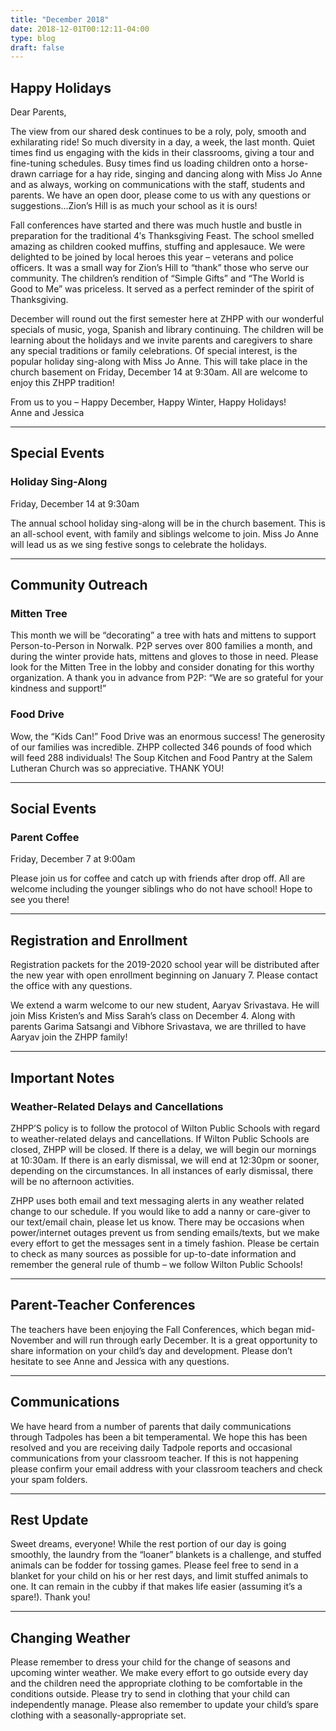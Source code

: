 ```yaml
---
title: "December 2018"
date: 2018-12-01T00:12:11-04:00
type: blog
draft: false
---
```


## Happy Holidays

Dear Parents,

The view from our shared desk continues to be a roly, poly, smooth and exhilarating ride! So much diversity in a day, a week, the last month. Quiet times find us engaging with the kids in their classrooms, giving a tour and fine-tuning schedules. Busy times find us loading children onto a horse-drawn carriage for a hay ride, singing and dancing along with Miss Jo Anne and as always, working on communications with the staff, students and parents. We have an open door, please come to us with any questions or suggestions…Zion’s Hill is as much your school as it is ours!

Fall conferences have started and there was much hustle and bustle in preparation for the traditional 4′s Thanksgiving Feast. The school smelled amazing as children cooked muffins, stuffing and applesauce. We were delighted to be joined by local heroes this year – veterans and police officers. It was a small way for Zion’s Hill to “thank” those who serve our community. The children’s rendition of “Simple Gifts” and “The World is Good to Me” was priceless. It served as a perfect reminder of the spirit of Thanksgiving.

December will round out the first semester here at ZHPP with our wonderful specials of music, yoga, Spanish and library continuing. The children will be learning about the holidays and we invite parents and caregivers to share any special traditions or family celebrations. Of special interest, is the popular holiday sing-along with Miss Jo Anne. This will take place in the church basement on Friday, December 14 at 9:30am. All are welcome to enjoy this ZHPP tradition!

From us to you – Happy December, Happy Winter, Happy Holidays!  
Anne and Jessica

---

## Special Events

### Holiday Sing-Along

Friday, December 14 at 9:30am

The annual school holiday sing-along will be in the church basement. This is an all-school event, with family and siblings welcome to join. Miss Jo Anne will lead us as we sing festive songs to celebrate the holidays.

---

## Community Outreach

### Mitten Tree

This month we will be “decorating” a tree with hats and mittens to support Person-to-Person in Norwalk. P2P serves over 800 families a month, and during the winter provide hats, mittens and gloves to those in need. Please look for the Mitten Tree in the lobby and consider donating for this worthy organization. A thank you in advance from P2P: “We are so grateful for your kindness and support!”

### Food Drive

Wow, the “Kids Can!” Food Drive was an enormous success! The generosity of our families was incredible. ZHPP collected 346 pounds of food which will feed 288 individuals! The Soup Kitchen and Food Pantry at the Salem Lutheran Church was so appreciative. THANK YOU!

---

## Social Events

### Parent Coffee

Friday, December 7 at 9:00am

Please join us for coffee and catch up with friends after drop off. All are welcome including the younger siblings who do not have school! Hope to see you there!

---

## Registration and Enrollment

Registration packets for the 2019-2020 school year will be distributed after the new year with open enrollment beginning on January 7. Please contact the office with any questions.

We extend a warm welcome to our new student, Aaryav Srivastava. He will join Miss Kristen’s and Miss Sarah’s class on December 4. Along with parents Garima Satsangi and Vibhore Srivastava, we are thrilled to have Aaryav join the ZHPP family!

---

## Important Notes

### Weather-Related Delays and Cancellations

ZHPP’S policy is to follow the protocol of Wilton Public Schools with regard to weather-related delays and cancellations. If Wilton Public Schools are closed, ZHPP will be closed. If there is a delay, we will begin our mornings at 10:30am. If there is an early dismissal, we will end at 12:30pm or sooner, depending on the circumstances. In all instances of early dismissal, there will be no afternoon activities.

ZHPP uses both email and text messaging alerts in any weather related change to our schedule. If you would like to add a nanny or care-giver to our text/email chain, please let us know. There may be occasions when power/internet outages prevent us from sending emails/texts, but we make every effort to get the messages sent in a timely fashion. Please be certain to check as many sources as possible for up-to-date information and remember the general rule of thumb – we follow Wilton Public Schools!

---

## Parent-Teacher Conferences

The teachers have been enjoying the Fall Conferences, which began mid-November and will run through early December. It is a great opportunity to share information on your child’s day and development. Please don’t hesitate to see Anne and Jessica with any questions.

---

## Communications

We have heard from a number of parents that daily communications through Tadpoles has been a bit temperamental. We hope this has been resolved and you are receiving daily Tadpole reports and occasional communications from your classroom teacher. If this is not happening please confirm your email address with your classroom teachers and check your spam folders.

---

## Rest Update

Sweet dreams, everyone! While the rest portion of our day is going smoothly, the laundry from the “loaner” blankets is a challenge, and stuffed animals can be fodder for tossing games. Please feel free to send in a blanket for your child on his or her rest days, and limit stuffed animals to one. It can remain in the cubby if that makes life easier (assuming it’s a spare!). Thank you!

---

## Changing Weather

Please remember to dress your child for the change of seasons and upcoming winter weather. We make every effort to go outside every day and the children need the appropriate clothing to be comfortable in the conditions outside. Please try to send in clothing that your child can independently manage. Please also remember to update your child’s spare clothing with a seasonally-appropriate set.
